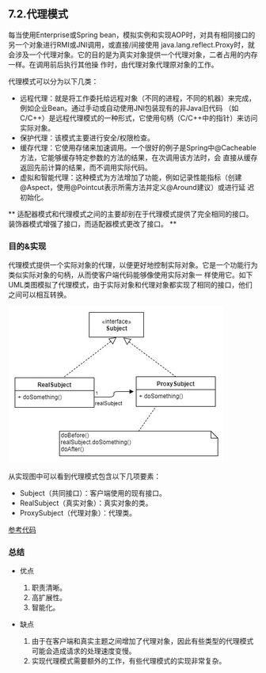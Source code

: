 ## 7.2.代理模式
每当使用Enterprise或Spring bean，模拟实例和实现AOP时，对具有相同接口的另一个对象进行RMI或JNI调用，或直接/间接使用
java.lang.reflect.Proxy时，就会涉及一个代理对象。它的目的是为真实对象提供一个代理对象，二者占用的内存一样。在调用前后执行其他操
作时，由代理对象代理原对象的工作。

代理模式可以分为以下几类：
- 远程代理：就是将工作委托给远程对象（不同的进程，不同的机器）来完成，例如企业Bean。通过手动或自动使用JNI包装现有的非Java旧代码
（如C/C++）是远程代理模式的一种形式，它使用句柄（C/C++中的指针）来访问实际对象。
- 保护代理：该模式主要进行安全/权限检查。
- 缓存代理：它使用存储来加速调用。一个很好的例子是Spring中@Cacheable方法，它能够缓存特定参数的方法的结果，在次调用该方法时，会
直接从缓存返回先前计算的结果，而不调用实际代码。
- 虚拟和智能代理：这种模式为方法增加了功能，例如记录性能指标（创建@Aspect，使用@Pointcut表示所需方法并定义@Around建议）或进行延
迟初始化。

** 适配器模式和代理模式之间的主要却别在于代理模式提供了完全相同的接口。装饰器模式增强了接口，而适配器模式更改了接口。 **

### 目的&实现
代理模式提供一个实际对象的代理，以便更好地控制实际对象。它是一个功能行为类似实际对象的句柄，从而使客户端代码能够像使用实际对象一
样使用它。如下UML类图模拟了代理模式，由于实际对象和代理对象都实现了相同的接口，他们之间可以相互转换。

![代理模式](/src/main/resources/image/designpattern/structuralpattern/3-2.png)

从实现图中可以看到代理模式包含以下几项要素：
- Subject（共同接口）：客户端使用的现有接口。
- RealSubject（真实对象）：真实对象的类。
- ProxySubject（代理对象）：代理类。

[参考代码](ProxyPatternTest.java)

### 总结
- 优点
    1. 职责清晰。 
    2. 高扩展性。 
    3. 智能化。

- 缺点
    1. 由于在客户端和真实主题之间增加了代理对象，因此有些类型的代理模式可能会造成请求的处理速度变慢。 
    2. 实现代理模式需要额外的工作，有些代理模式的实现非常复杂。